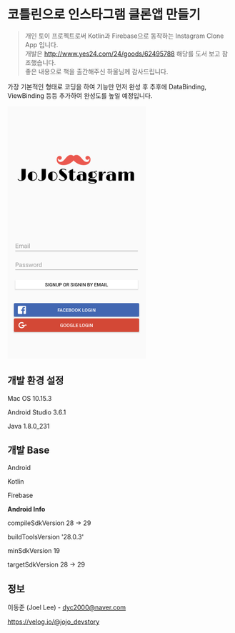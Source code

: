 # 코틀린으로 인스타그램 클론앱 만들기
> 개인 토이 프로젝트로써 Kotlin과 Firebase으로 동작하는 Instagram Clone App 입니다.
<br>개발은 http://www.yes24.com/24/goods/62495788 해당를 도서 보고 참조했습니다.
<br>좋은 내용으로 책을 출간해주신 하울님께 감사드립니다.

가장 기본적인 형태로 코딩을 하여 기능만 먼저 완성 후 추후에 DataBinding, ViewBinding 등등 추가하여 완성도를 높일 예정입니다.

<img src="/header.png" width="310">

## 개발 환경 설정

Mac OS 10.15.3

Android Studio 3.6.1

Java 1.8.0_231

## 개발 Base

Android

Kotlin

Firebase


**Android Info**

compileSdkVersion 28 -> 29

buildToolsVersion '28.0.3'

minSdkVersion 19

targetSdkVersion 28 -> 29

## 정보

이동준 (Joel Lee) - dyc2000@naver.com

https://velog.io/@jojo_devstory
